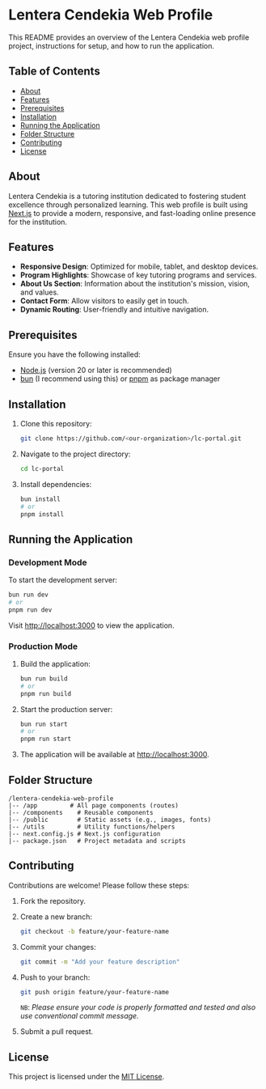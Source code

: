 # Lentera Cendekia Web Profile

This README provides an overview of the Lentera Cendekia web profile project, instructions for setup, and how to run the application.

## Table of Contents

- [About](#about)
- [Features](#features)
- [Prerequisites](#prerequisites)
- [Installation](#installation)
- [Running the Application](#running-the-application)
- [Folder Structure](#folder-structure)
- [Contributing](#contributing)
- [License](#license)

## About

Lentera Cendekia is a tutoring institution dedicated to fostering student excellence through personalized learning. This web profile is built using [Next.js](https://nextjs.org/) to provide a modern, responsive, and fast-loading online presence for the institution.

## Features

- **Responsive Design**: Optimized for mobile, tablet, and desktop devices.
- **Program Highlights**: Showcase of key tutoring programs and services.
- **About Us Section**: Information about the institution's mission, vision, and values.
- **Contact Form**: Allow visitors to easily get in touch.
- **Dynamic Routing**: User-friendly and intuitive navigation.

## Prerequisites

Ensure you have the following installed:

- [Node.js](https://nodejs.org/) (version 20 or later is recommended)
- [bun](https://www.bun.sh/) (I recommend using this) or [pnpm](https://pnpm.io/) as package manager

## Installation

1. Clone this repository:

   ```bash
   git clone https://github.com/<our-organization>/lc-portal.git
   ```

2. Navigate to the project directory:

   ```bash
   cd lc-portal
   ```

3. Install dependencies:

   ```bash
   bun install
   # or
   pnpm install
   ```

## Running the Application

### Development Mode

To start the development server:

```bash
bun run dev
# or
pnpm run dev
```

Visit [http://localhost:3000](http://localhost:3000) to view the application.

### Production Mode

1. Build the application:

   ```bash
   bun run build
   # or
   pnpm run build
   ```

2. Start the production server:

   ```bash
   bun run start
   # or
   pnpm run start
   ```

3. The application will be available at [http://localhost:3000](http://localhost:3000).

## Folder Structure

```plaintext
/lentera-cendekia-web-profile
|-- /app         # All page components (routes)
|-- /components    # Reusable components
|-- /public        # Static assets (e.g., images, fonts)
|-- /utils         # Utility functions/helpers
|-- next.config.js # Next.js configuration
|-- package.json   # Project metadata and scripts
```

## Contributing

Contributions are welcome! Please follow these steps:

1. Fork the repository.
2. Create a new branch:

   ```bash
   git checkout -b feature/your-feature-name
   ```

3. Commit your changes:

   ```bash
   git commit -m "Add your feature description"
   ```

4. Push to your branch:

   ```bash
   git push origin feature/your-feature-name
   ```

   `NB`: _Please ensure your code is properly formatted and tested and also use conventional commit message._

5. Submit a pull request.

## License

This project is licensed under the [MIT License](LICENSE).
